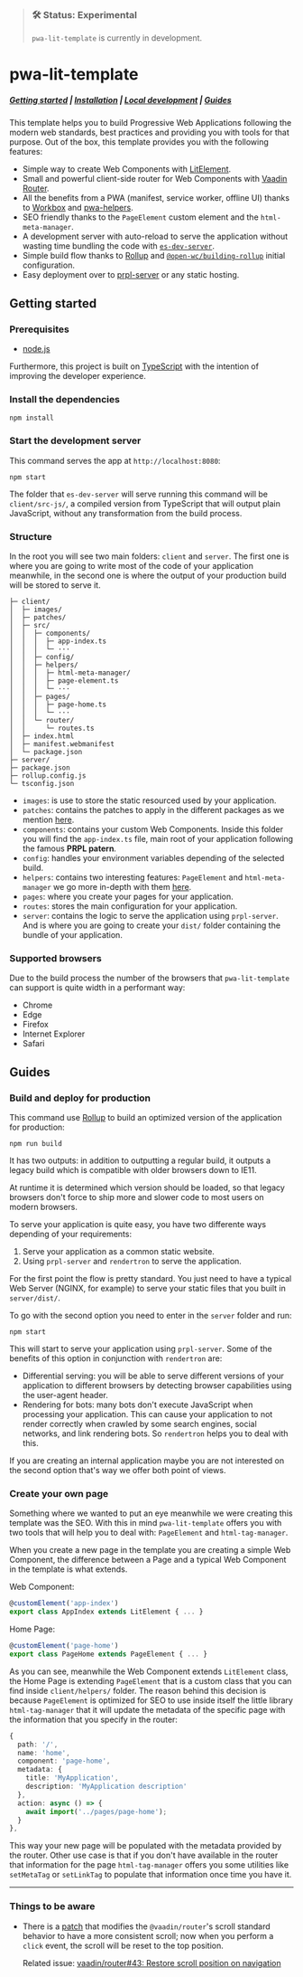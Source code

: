 > ### 🛠 Status: Experimental
>
> `pwa-lit-template` is currently in development.

# pwa-lit-template

##### [Getting started](#getting-started) | [Installation](#install-the-dependencies) | [Local development](#start-the-development-server) | [Guides](#guides)

This template helps you to build Progressive Web Applications following the modern web standards, best practices and providing you with tools for that purpose. Out of the box, this template provides you with the following features:

- Simple way to create Web Components with [LitElement](https://lit-element.polymer-project.org).
- Small and powerful client-side router for Web Components with [Vaadin Router](https://vaadin.com/router).
- All the benefits from a PWA (manifest, service worker, offline UI) thanks to [Workbox](https://developers.google.com/web/tools/workbox) and [pwa-helpers](https://github.com/thepassle/pwa-helpers).
- SEO friendly thanks to the `PageElement` custom element and the `html-meta-manager`.
- A development server with auto-reload to serve the application without wasting time bundling the code with [`es-dev-server`](https://open-wc.org/developing/es-dev-server.html).
- Simple build flow thanks to [Rollup](https://rollupjs.org) and [`@open-wc/building-rollup`](https://open-wc.org/building/building-rollup.html) initial configuration.
- Easy deployment over to [prpl-server](https://github.com/Polymer/prpl-server) or any static hosting.

## Getting started

### Prerequisites

- [node.js](https://nodejs.org)

Furthermore, this project is built on [TypeScript](https://www.typescriptlang.org) with the intention of improving the developer experience.

### Install the dependencies

    npm install

### Start the development server

This command serves the app at `http://localhost:8080`:

    npm start

The folder that `es-dev-server` will serve running this command will be `client/src-js/`, a compiled version from TypeScript that will output plain JavaScript, without any transformation from the build process.

### Structure

In the root you will see two main folders: `client` and `server`. The first one is where you are going to write most of the code of your application meanwhile, in the second one is where the output of your production build will be stored to serve it.

```
├─ client/
│  ├─ images/
│  ├─ patches/
│  ├─ src/
│  │  ├─ components/
│  │  │  ├─ app-index.ts
│  │  │  └─ ···
│  │  ├─ config/
│  │  ├─ helpers/
│  │  │  ├─ html-meta-manager/
│  │  │  ├─ page-element.ts
│  │  │  └─ ···
│  │  ├─ pages/
│  │  │  ├─ page-home.ts
│  │  │  └─ ···
│  │  └─ router/
│  │     └─ routes.ts
│  ├─ index.html
│  ├─ manifest.webmanifest
│  └─ package.json
├─ server/
├─ package.json
├─ rollup.config.js
└─ tsconfig.json
```

- `images`: is use to store the static resourced used by your application.
- `patches`: contains the patches to apply in the different packages as we mention [here](#things-to-be-aware).
- `components`: contains your custom Web Components. Inside this folder you will find the `app-index.ts` file, main root of your application following the famous **PRPL patern**.
- `config`: handles your environment variables depending of the selected build.
- `helpers`: contains two interesting features: `PageElement` and `html-meta-manager` we go more in-depth with them [here](#create-your-own-page).
- `pages`: where you create your pages for your application.
- `routes`: stores the main configuration for your application.
- `server`: contains the logic to serve the application using `prpl-server`. And is where you are going to create your `dist/` folder containing the bundle of your application.

### Supported browsers

Due to the build process the number of the browsers that `pwa-lit-template` can support is quite width in a performant way:

- Chrome
- Edge
- Firefox
- Internet Explorer
- Safari

## Guides

### Build and deploy for production

This command use [Rollup](https://github.com/rollup/rollup) to build an optimized version of the application for production:

    npm run build

It has two outputs: in addition to outputting a regular build, it outputs a legacy build which is compatible with older browsers down to IE11.

At runtime it is determined which version should be loaded, so that legacy browsers don't force to ship more and slower code to most users on modern browsers.

To serve your application is quite easy, you have two differente ways depending of your requirements:

1. Serve your application as a common static website.
2. Using `prpl-server` and `rendertron` to serve the application.

For the first point the flow is pretty standard. You just need to have a typical Web Server (NGINX, for example) to serve your static files that you built in `server/dist/`.

To go with the second option you need to enter in the `server` folder and run:

    npm start

This will start to serve your application using `prpl-server`. Some of the benefits of this option in conjunction with `rendertron` are:

- Differential serving: you will be able to serve different versions of your application to different browsers by detecting browser capabilities using the user-agent header.
- Rendering for bots: many bots don't execute JavaScript when processing your application. This can cause your application to not render correctly when crawled by some search engines, social networks, and link rendering bots. So `rendertron` helps you to deal with this.

If you are creating an internal application maybe you are not interested on the second option that's way we offer both point of views.

### Create your own page

Something where we wanted to put an eye meanwhile we were creating this template was the SEO. With this in mind `pwa-lit-template` offers you with two tools that will help you to deal with: `PageElement` and `html-tag-manager`.

When you create a new page in the template you are creating a simple Web Component, the difference between a Page and a typical Web Component in the template is what extends.

Web Component:

```typescript
@customElement('app-index')
export class AppIndex extends LitElement { ... }
```

Home Page:

```typescript
@customElement('page-home')
export class PageHome extends PageElement { ... }
```

As you can see, meanwhile the Web Component extends `LitElement` class, the Home Page is extending `PageElement` that is a custom class that you can find inside `client/helpers/` folder. The reason behind this decision is because `PageElement` is optimized for SEO to use inside itself the little library `html-tag-manager` that it will update the metadata of the specific page with the information that you specify in the router:

```typescript
{
  path: '/',
  name: 'home',
  component: 'page-home',
  metadata: {
    title: 'MyApplication',
    description: 'MyApplication description'
  },
  action: async () => {
    await import('../pages/page-home');
  }
},
```

This way your new page will be populated with the metadata provided by the router. Other use case is that if you don't have available in the router that information for the page `html-tag-manager` offers you some utilities like `setMetaTag` or `setLinkTag` to populate that information once time you have it.

---

### Things to be aware

- There is a [patch](client/patches/@vaadin+router+1.7.2.patch) that modifies the `@vaadin/router`'s scroll standard behavior to have a more consistent scroll; now when you perform a `click` event, the scroll will be reset to the top position.

  Related issue: [vaadin/router#43: Restore scroll position on navigation](https://github.com/vaadin/vaadin-router/issues/43)
